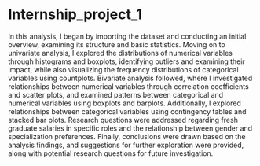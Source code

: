 # Internship_project_1

In this analysis, I began by importing the dataset and conducting an initial overview, examining its structure and basic statistics. Moving on to univariate analysis, I explored the distributions of numerical variables through histograms and boxplots, identifying outliers and examining their impact, while also visualizing the frequency distributions of categorical variables using countplots. Bivariate analysis followed, where I investigated relationships between numerical variables through correlation coefficients and scatter plots, and examined patterns between categorical and numerical variables using boxplots and barplots. Additionally, I explored relationships between categorical variables using contingency tables and stacked bar plots. Research questions were addressed regarding fresh graduate salaries in specific roles and the relationship between gender and specialization preferences. Finally, conclusions were drawn based on the analysis findings, and suggestions for further exploration were provided, along with potential research questions for future investigation.
